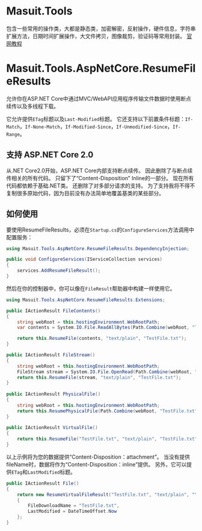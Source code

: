 # Masuit.Tools
包含一些常用的操作类，大都是静态类，加密解密，反射操作，硬件信息，字符串扩展方法，日期时间扩展操作，大文件拷贝，图像裁剪，验证码等常用封装。
[官网教程](http://masuit.com/55)

# Masuit.Tools.AspNetCore.ResumeFileResults

允许你在ASP.NET Core中通过MVC/WebAPI应用程序传输文件数据时使用断点续传以及多线程下载。

它允许提供`ETag`标题以及`Last-Modified`标题。 它还支持以下前置条件标题：`If-Match`，`If-None-Match`，`If-Modified-Since`，`If-Unmodified-Since`，`If-Range`。

## 支持 ASP.NET Core 2.0
从.NET Core2.0开始，ASP.NET Core内部支持断点续传。 因此删除了与断点续传相关的所有代码。 只留下了“Content-Disposition” Inline的一部分。 现在所有代码都依赖于基础.NET类。
还删除了对多部分请求的支持。 为了支持我将不得不复制很多原始代码，因为目前没有办法简单地覆盖基类的某些部分。

## 如何使用 
要使用ResumeFileResults，必须在`Startup.cs`的`ConfigureServices`方法调用中配置服务：

```csharp
using Masuit.Tools.AspNetCore.ResumeFileResults.DependencyInjection;
```

```csharp
public void ConfigureServices(IServiceCollection services)
{
    services.AddResumeFileResult();
}
```

然后在你的控制器中，你可以像在`FileResult`帮助器中构建一样使用它。

```csharp
using Masuit.Tools.AspNetCore.ResumeFileResults.Extensions;
```

```csharp
public IActionResult FileContents()
{
    string webRoot = this.hostingEnvironment.WebRootPath;
    var contents = System.IO.File.ReadAllBytes(Path.Combine(webRoot, "TestFile.txt"));

    return this.ResumeFile(contents, "text/plain", "TestFile.txt");
}

public IActionResult FileStream()
{
    string webRoot = this.hostingEnvironment.WebRootPath;
    FileStream stream = System.IO.File.OpenRead(Path.Combine(webRoot, "TestFile.txt"));
    return this.ResumeFile(stream, "text/plain", "TestFile.txt");
}
       
public IActionResult PhysicalFile()
{
    string webRoot = this.hostingEnvironment.WebRootPath;
    return this.ResumePhysicalFile(Path.Combine(webRoot, "TestFile.txt"), "text/plain", "TestFile.txt");
}
    
public IActionResult VirtualFile()
{
    return this.ResumeFile("TestFile.txt", "text/plain", "TestFile.txt");
}
```

以上示例将为您的数据提供“Content-Disposition：attachment”。 当没有提供fileName时，数据将作为“Content-Disposition：inline”提供。
另外，它可以提供`ETag`和`LastModified`标题。

```csharp
public IActionResult File()
{
    return new ResumeVirtualFileResult("TestFile.txt", "text/plain", "\"MyEtagHeader\"") 
    { 
        FileDownloadName = "TestFile.txt", 
        LastModified = DateTimeOffset.Now 
    };
}
```